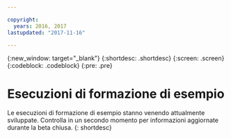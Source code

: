 ```yaml
---

copyright:
  years: 2016, 2017
lastupdated: "2017-11-16"

---
```

{:new_window: target="_blank"}
{:shortdesc: .shortdesc}
{:screen: .screen}
{:codeblock: .codeblock}
{:pre: .pre}

# Esecuzioni di formazione di esempio

Le esecuzioni di formazione di esempio stanno venendo attualmente sviluppate. Controlla in un secondo momento per informazioni aggiornate durante la beta chiusa.
{: shortdesc}
